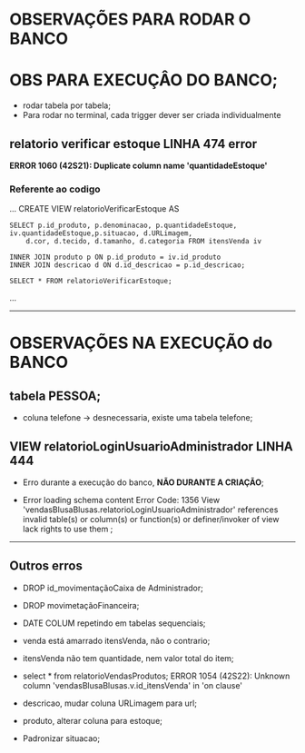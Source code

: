 # OBSERVAÇÕES PARA RODAR O BANCO

# OBS PARA EXECUÇÂO DO BANCO; 
- rodar tabela por tabela;
- Para rodar no terminal, cada trigger dever ser criada individualmente

## relatorio verificar estoque LINHA 474 error 

**ERROR 1060 (42S21): Duplicate column name 'quantidadeEstoque'**

### Referente ao codigo

...
    CREATE VIEW relatorioVerificarEstoque AS

    SELECT p.id_produto, p.denominacao, p.quantidadeEstoque, iv.quantidadeEstoque,p.situacao, d.URLimagem,
        d.cor, d.tecido, d.tamanho, d.categoria FROM itensVenda iv
        
    INNER JOIN produto p ON p.id_produto = iv.id_produto
    INNER JOIN descricao d ON d.id_descricao = p.id_descricao;

    SELECT * FROM relatorioVerificarEstoque;

...

-----------------------------------------------------------------------------------------------

# OBSERVAÇÕES NA EXECUÇÃO do BANCO

## tabela PESSOA;

- coluna telefone -> desnecessaria, existe uma tabela telefone;


## VIEW relatorioLoginUsuarioAdministrador LINHA 444

- Erro durante a execução do banco, **NÃO DURANTE A CRIAÇÃO**;

- Error loading schema content	Error Code: 1356 View 'vendasBlusaBlusas.relatorioLoginUsuarioAdministrador' references invalid table(s) or column(s) or function(s) or definer/invoker of view lack rights to use them	;

-----------------------------------------------------------------------------------------------

## Outros erros

- DROP id_movimentaçãoCaixa de Administrador;

- DROP movimetaçãoFinanceira;

- DATE COLUM repetindo em tabelas sequenciais;

- venda está amarrado itensVenda, não o contrario;

- itensVenda não tem quantidade, nem valor total do item;

- select * from relatorioVendasProdutos;
ERROR 1054 (42S22): Unknown column 'vendasBlusaBlusas.v.id_itensVenda' in 'on clause'

- descricao, mudar coluna URLimagem para url;

- produto, alterar coluna para estoque;

- Padronizar situacao;







